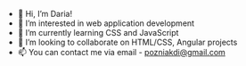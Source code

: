 - 👋 Hi, I’m Daria!
- 👀 I’m interested in web application development
- 🌱 I’m currently learning CSS and JavaScript
- 💞️ I’m looking to collaborate on HTML/CSS, Angular projects
- 📫 You can contact me via email - pozniakdi@gmail.com

